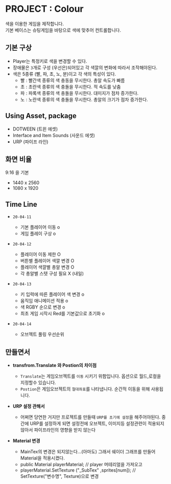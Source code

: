 # PROJECT : Colour

색을 이용한 게임을 제작합니다.  
기본 베이스는 슈팅게임을 바탕으로 색에 맞추어 컨트롤합니다.

## **기본 구상**

- Player는 특정키로 색을 변경할 수 있다.
- 장애물은 `3`개로 구성 (우선은)되어있고 각 색깔의 변화에 따라서 조작해야된다.
- 색은 5종류 (빨, 파, 초, 노, 분)이고 각 색의 특성이 있다.
  - 빨 : 빨간색 종류의 색 충동을 무시한다. 총알 속도가 빠름
  - 초 : 초란색 종류의 색 충돌을 무시한다. 적 속도를 낮춤
  - 파 : 파록색 종류의 색 충돌을 무시한다. 대미지가 점차 증가한다.
  - 노 : 노란색 종류의 색 충돌을 무시한다. 총알의 크기가 점차 증가한다.
  
## **Using Asset, package**

- DOTWEEN (트윈 에셋)
- Interface and Item Sounds (사운드 에셋)
- URP (파이프 라인)

## **화면 비율**

9:16 을 기본  

- 1440 x 2560
- 1080 x 1920

## **Time Line**

- `20-04-11`  
  - 기본 플레이어 이동 o
  - 게임 플레이 구상 o
  
- `20-04-12`
  - 플레이어 이동 제한 O
  - 버튼별 플레이어 색깔 변경 O
  - 플레이어 색깔별 총알 변경 O
  - 각 총알별 스텟 구성 필요 X (내일)

- `20-04-13`
  - 키 입력에 따른 플레이어 색 변경 o
  - 움직임 애니메이션 적용 o
  - 색 RGBY 순으로 변경 o
  - 최초 게임 시작시 Red를 기본값으로 초기화 o

- `20-04-14`
  - 오브젝트 풀링 우선순위

## **만들면서**

- **transfrom.Translate 와 Postion의 차이점**
  - `Translate`는 게임오브젝트를 `이동` 시키기 위함입니다. 옵션으로 월드,로컬을 지정할수 있습니다.
  - `Postion`은 게임오브젝트의 `절대좌표`를 나타냅니다. 순간적 이동을 위해 사용됩니다.

- **URP 설정 관해서**
  - 어쩌면 당연한 거지만 프로젝트를 만들때 `URP를 초기에 설정`을 해주어야된다. 중간에 URP를 설정하게 되면 설정전에 오브젝트, 이미지등 설정관련이 적용되지 않아서 파이프라인의 영향을 받지 않는다

- **Material 변경**
  - MainTex의 변경은 되지않는다...(아마도) 그래서 쉐이더 그래프를 만들어 Material을 적용시켰다.
  - public Material playerMaterial; // player 머테리얼을 가져오고
  - playerMaterial.SetTexture ("_SubTex" ,sprites[num]); // SetTexture("변수명", Texture)으로 변경
